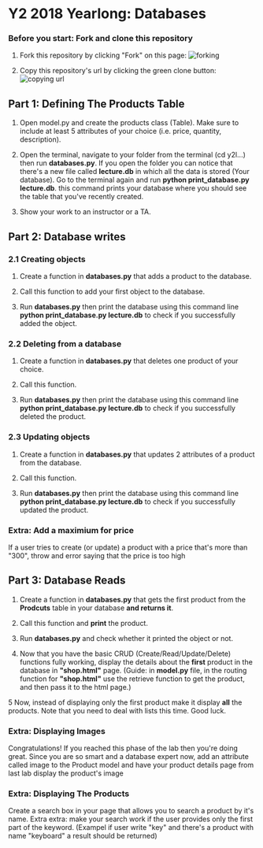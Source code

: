 # Y2 2018 Yearlong: Databases

### Before you start: Fork and clone this repository

1. Fork this repository by clicking "Fork" on this page:
![forking](https://image.ibb.co/jHRieT/forking.png)

2. Copy this repository's url by clicking the green clone button:
![copying url](https://image.ibb.co/n2wYeT/copying_clone.png)


## Part 1: Defining The Products Table

1. Open model.py and create the products class (Table). Make sure to include at least 5 attributes of your choice (i.e. price, quantity, description).

2. Open the terminal, navigate to your folder from the terminal (cd y2l...) then run **databases.py**.
If you open the folder you can notice that there's a new file called **lecture.db** in which all the data is stored (Your database).
Go to the terminal again and run **python print_database.py lecture.db**. this command prints your database where you should see the table that you've recently created.

3. Show your work to an instructor or a TA.

## Part 2: Database writes
### 2.1 Creating objects

1. Create a function in **databases.py** that adds a product to the database.

2. Call this function to add your first object to the database.

3. Run **databases.py** then print the database using this command line **python print_database.py lecture.db** to check if you successfully added the object.


### 2.2 Deleting from a database 

1. Create a function in **databases.py** that deletes one product of your choice.

2. Call this function.

3. Run **databases.py** then print the database using this command line **python print_database.py lecture.db** to check if you successfully deleted the product.

### 2.3 Updating objects

1. Create a function in **databases.py** that updates 2 attributes of a product from the database.

2. Call this function.

3. Run **databases.py** then print the database using this command line **python print_database.py lecture.db** to check if you successfully updated the product.

### Extra: Add a maximium for price
If a user tries to create (or update) a product with a price that's more than "300", throw and error saying that the price is too high

## Part 3: Database Reads

1. Create a function in **databases.py** that gets the first product from the **Prodcuts** table in your database **and returns it**.

2. Call this function and **print** the product.

3. Run **databases.py** and check whether it printed the object or not.

4. Now that you have the basic CRUD (Create/Read/Update/Delete) functions fully working, display the details about the **first** product in the database in **"shop.html"** page.
(Guide: in **model.py** file, in the routing function for **"shop.html"** use the retrieve function to get the product, and then pass it to the html page.)

5 Now, instead of displaying only the first product make it display **all** the products. Note that you need to deal with lists this time. Good luck.


### Extra: Displaying Images
Congratulations! If you reached this phase of the lab then you're doing great. Since you are so smart and a database expert now, add an attribute called image to the Product model and have your product details page from last lab display the product's image


### Extra: Displaying The Products
Create a search box in your page that allows you to search a product by it's name.
Extra extra: make your search work if the user provides only the first part of the keyword. (Exampel if user write "key" and there's a product with name "keyboard" a result should be returned)
